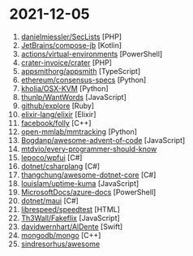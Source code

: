 # 2021-12-05

1. [danielmiessler/SecLists](https://github.com/danielmiessler/SecLists "SecLists is the security tester's companion. It's a collection of multiple types of lists used during security assessments, collected in one place. List types include usernames, passwords, URLs, sensitive data patterns, fuzzing payloads, web shells, and many more.") [PHP]
2. [JetBrains/compose-jb](https://github.com/JetBrains/compose-jb "Jetpack Compose for Desktop and Web, a modern UI framework for Kotlin that makes building performant and beautiful user interfaces easy and enjoyable.") [Kotlin]
3. [actions/virtual-environments](https://github.com/actions/virtual-environments "GitHub Actions virtual environments") [PowerShell]
4. [crater-invoice/crater](https://github.com/crater-invoice/crater "Open Source Invoicing Solution for Individuals & Businesses") [PHP]
5. [appsmithorg/appsmith](https://github.com/appsmithorg/appsmith "Low code project build any custom business software like admin panels, internal tools, and dashboards. Use 35+ pre-built UI widgets that connect to any database, GraphQL or REST API. Write all logic in Javascript.") [TypeScript]
6. [ethereum/consensus-specs](https://github.com/ethereum/consensus-specs "Ethereum Proof-of-Stake Consensus Specifications") [Python]
7. [kholia/OSX-KVM](https://github.com/kholia/OSX-KVM "Run macOS on QEMU/KVM. With OpenCore + Big Sur + Monterey support now! Only commercial (paid) support is available now to avoid spammy issues.") [Python]
8. [thunlp/WantWords](https://github.com/thunlp/WantWords "An open-source online reverse dictionary.") [JavaScript]
9. [github/explore](https://github.com/github/explore "Community-curated topic and collection pages on GitHub") [Ruby]
10. [elixir-lang/elixir](https://github.com/elixir-lang/elixir "Elixir is a dynamic, functional language designed for building scalable and maintainable applications") [Elixir]
11. [facebook/folly](https://github.com/facebook/folly "An open-source C++ library developed and used at Facebook.") [C++]
12. [open-mmlab/mmtracking](https://github.com/open-mmlab/mmtracking "OpenMMLab Video Perception Toolbox. It supports Video Object Detection (VID), Multiple Object Tracking (MOT), Single Object Tracking (SOT), Video Instance Segmentation (VIS) with a unified framework.") [Python]
13. [Bogdanp/awesome-advent-of-code](https://github.com/Bogdanp/awesome-advent-of-code "A collection of awesome resources related to the yearly Advent of Code challenge.") [JavaScript]
14. [mtdvio/every-programmer-should-know](https://github.com/mtdvio/every-programmer-should-know "A collection of (mostly) technical things every software developer should know about") 
15. [lepoco/wpfui](https://github.com/lepoco/wpfui "A simple way to make your application written in WPF keep up with modern design trends.") [C#]
16. [dotnet/csharplang](https://github.com/dotnet/csharplang "The official repo for the design of the C# programming language") [C#]
17. [thangchung/awesome-dotnet-core](https://github.com/thangchung/awesome-dotnet-core "🐝 A collection of awesome .NET core libraries, tools, frameworks and software") [C#]
18. [louislam/uptime-kuma](https://github.com/louislam/uptime-kuma "A fancy self-hosted monitoring tool") [JavaScript]
19. [MicrosoftDocs/azure-docs](https://github.com/MicrosoftDocs/azure-docs "Open source documentation of Microsoft Azure") [PowerShell]
20. [dotnet/maui](https://github.com/dotnet/maui ".NET MAUI is the .NET Multi-platform App UI, a framework for building native device applications spanning mobile, tablet, and desktop.") [C#]
21. [librespeed/speedtest](https://github.com/librespeed/speedtest "Self-hosted Speedtest for HTML5 and more. Easy setup, examples, configurable, mobile friendly. Supports PHP, Node, Multiple servers, and more") [HTML]
22. [Th3Wall/Fakeflix](https://github.com/Th3Wall/Fakeflix "Not the usual clone that you can find on the web.") [JavaScript]
23. [davidwernhart/AlDente](https://github.com/davidwernhart/AlDente "macOS tool to limit maximum charging percentage") [Swift]
24. [mongodb/mongo](https://github.com/mongodb/mongo "The MongoDB Database") [C++]
25. [sindresorhus/awesome](https://github.com/sindresorhus/awesome "😎 Awesome lists about all kinds of interesting topics") 
